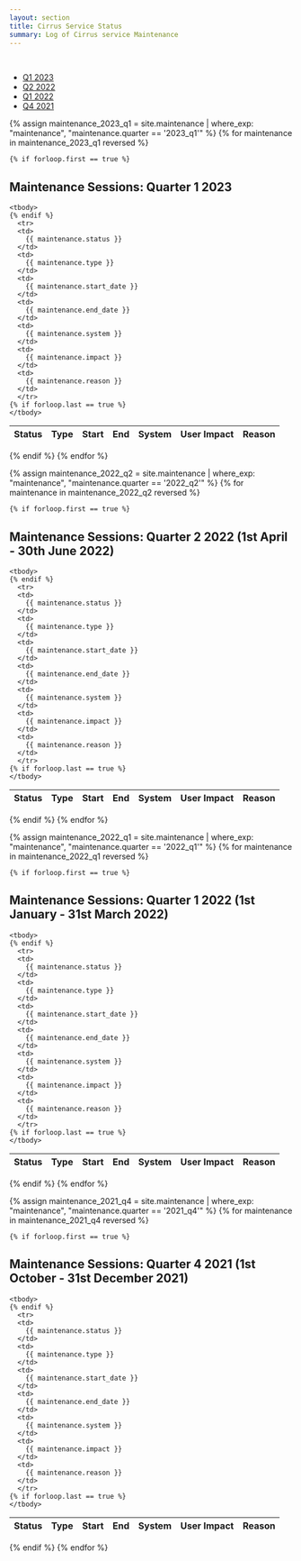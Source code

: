 ```yaml
---
layout: section
title: Cirrus Service Status
summary: Log of Cirrus service Maintenance
---
```


&nbsp;

- [Q1 2023](#maintenance-sessions-quarter-1-2023)
- [Q2 2022](#maintenance-sessions-quarter-2-2022-1st-april---30th-june-2022)
- [Q1 2022](#maintenance-sessions-quarter-1-2022-1st-january---31st-march-2022)
- [Q4 2021](#maintenance-sessions-quarter-4-2021-1st-october---31st-december-2021)

{% assign maintenance_2023_q1 = site.maintenance | where_exp: "maintenance", "maintenance.quarter == '2023_q1'" %}
{% for maintenance in maintenance_2023_q1 reversed %}

    {% if forloop.first == true %}

## Maintenance Sessions: Quarter 1 2023

  <table >
    <thead>
      <tr>
        <th>Status</th>
        <th>Type</th>
        <th>Start</th>
        <th>End</th>
        <th>System</th>
        <th>User Impact</th>
        <th>Reason</th>
      </tr>
    </thead>

    <tbody>
    {% endif %}
      <tr>
      <td>
        {{ maintenance.status }}
      </td>
      <td>
        {{ maintenance.type }}
      </td>
      <td>
        {{ maintenance.start_date }}
      </td>
      <td>
        {{ maintenance.end_date }}
      </td>
      <td>
        {{ maintenance.system }}
      </td>
      <td>
        {{ maintenance.impact }}
      </td>
      <td>
        {{ maintenance.reason }}
      </td>
      </tr>
    {% if forloop.last == true %}
    </tbody>
  </table>
    {% endif %}
{% endfor %}

{% assign maintenance_2022_q2 = site.maintenance | where_exp: "maintenance", "maintenance.quarter == '2022_q2'" %}
{% for maintenance in maintenance_2022_q2 reversed %}

    {% if forloop.first == true %}

## Maintenance Sessions: Quarter 2 2022 (1st April - 30th June 2022)

  <table >
    <thead>
      <tr>
        <th>Status</th>
        <th>Type</th>
        <th>Start</th>
        <th>End</th>
        <th>System</th>
        <th>User Impact</th>
        <th>Reason</th>
      </tr>
    </thead>

    <tbody>
    {% endif %}
      <tr>
      <td>
        {{ maintenance.status }}
      </td>
      <td>
        {{ maintenance.type }}
      </td>
      <td>
        {{ maintenance.start_date }}
      </td>
      <td>
        {{ maintenance.end_date }}
      </td>
      <td>
        {{ maintenance.system }}
      </td>
      <td>
        {{ maintenance.impact }}
      </td>
      <td>
        {{ maintenance.reason }}
      </td>
      </tr>
    {% if forloop.last == true %}
    </tbody>
  </table>
    {% endif %}
{% endfor %}




{% assign maintenance_2022_q1 = site.maintenance | where_exp: "maintenance", "maintenance.quarter == '2022_q1'" %}
{% for maintenance in maintenance_2022_q1 reversed %}

    {% if forloop.first == true %}

## Maintenance Sessions: Quarter 1 2022 (1st January - 31st March 2022)

  <table >
    <thead>
      <tr>
        <th>Status</th>
        <th>Type</th>
        <th>Start</th>
        <th>End</th>
        <th>System</th>
        <th>User Impact</th>
        <th>Reason</th>
      </tr>
    </thead>

    <tbody>
    {% endif %}
      <tr>
      <td>
        {{ maintenance.status }}
      </td>
      <td>
        {{ maintenance.type }}
      </td>
      <td>
        {{ maintenance.start_date }}
      </td>
      <td>
        {{ maintenance.end_date }}
      </td>
      <td>
        {{ maintenance.system }}
      </td>
      <td>
        {{ maintenance.impact }}
      </td>
      <td>
        {{ maintenance.reason }}
      </td>
      </tr>
    {% if forloop.last == true %}
    </tbody>
  </table>
    {% endif %}
{% endfor %}





{% assign maintenance_2021_q4 = site.maintenance | where_exp: "maintenance", "maintenance.quarter == '2021_q4'" %}
{% for maintenance in maintenance_2021_q4 reversed %}

    {% if forloop.first == true %}

## Maintenance Sessions: Quarter 4 2021 (1st October - 31st December 2021)

  <table >
    <thead>
      <tr>
        <th>Status</th>
        <th>Type</th>
        <th>Start</th>
        <th>End</th>
        <th>System</th>
        <th>User Impact</th>
        <th>Reason</th>
      </tr>
    </thead>

    <tbody>
    {% endif %}
      <tr>
      <td>
        {{ maintenance.status }}
      </td>
      <td>
        {{ maintenance.type }}
      </td>
      <td>
        {{ maintenance.start_date }}
      </td>
      <td>
        {{ maintenance.end_date }}
      </td>
      <td>
        {{ maintenance.system }}
      </td>
      <td>
        {{ maintenance.impact }}
      </td>
      <td>
        {{ maintenance.reason }}
      </td>
      </tr>
    {% if forloop.last == true %}
    </tbody>
  </table>
    {% endif %}
{% endfor %}







